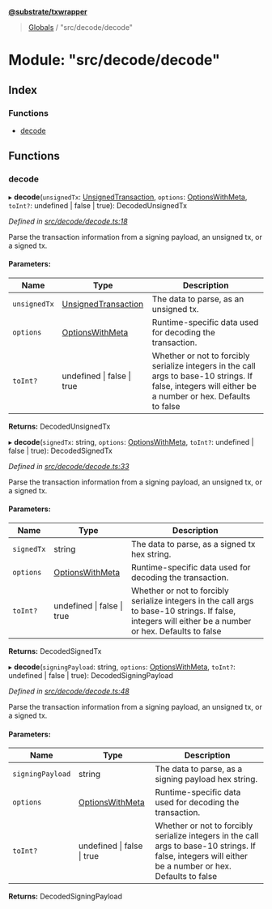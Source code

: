 **[@substrate/txwrapper](../README.md)**

> [Globals](../globals.md) / "src/decode/decode"

# Module: "src/decode/decode"

## Index

### Functions

* [decode](_src_decode_decode_.md#decode)

## Functions

### decode

▸ **decode**(`unsignedTx`: [UnsignedTransaction](../interfaces/_src_util_types_.unsignedtransaction.md), `options`: [OptionsWithMeta](../interfaces/_src_util_types_.optionswithmeta.md), `toInt?`: undefined \| false \| true): DecodedUnsignedTx

*Defined in [src/decode/decode.ts:18](https://github.com/paritytech/txwrapper/blob/a0533b3/src/decode/decode.ts#L18)*

Parse the transaction information from a signing payload, an unsigned tx, or a signed tx.

#### Parameters:

Name | Type | Description |
------ | ------ | ------ |
`unsignedTx` | [UnsignedTransaction](../interfaces/_src_util_types_.unsignedtransaction.md) | The data to parse, as an unsigned tx. |
`options` | [OptionsWithMeta](../interfaces/_src_util_types_.optionswithmeta.md) | Runtime-specific data used for decoding the transaction. |
`toInt?` | undefined \| false \| true | Whether or not to forcibly serialize integers in the call args to base-10 strings. If false, integers will either be a number or hex. Defaults to false  |

**Returns:** DecodedUnsignedTx

▸ **decode**(`signedTx`: string, `options`: [OptionsWithMeta](../interfaces/_src_util_types_.optionswithmeta.md), `toInt?`: undefined \| false \| true): DecodedSignedTx

*Defined in [src/decode/decode.ts:33](https://github.com/paritytech/txwrapper/blob/a0533b3/src/decode/decode.ts#L33)*

Parse the transaction information from a signing payload, an unsigned tx, or a signed tx.

#### Parameters:

Name | Type | Description |
------ | ------ | ------ |
`signedTx` | string | The data to parse, as a signed tx hex string. |
`options` | [OptionsWithMeta](../interfaces/_src_util_types_.optionswithmeta.md) | Runtime-specific data used for decoding the transaction. |
`toInt?` | undefined \| false \| true | Whether or not to forcibly serialize integers in the call args to base-10 strings. If false, integers will either be a number or hex. Defaults to false  |

**Returns:** DecodedSignedTx

▸ **decode**(`signingPayload`: string, `options`: [OptionsWithMeta](../interfaces/_src_util_types_.optionswithmeta.md), `toInt?`: undefined \| false \| true): DecodedSigningPayload

*Defined in [src/decode/decode.ts:48](https://github.com/paritytech/txwrapper/blob/a0533b3/src/decode/decode.ts#L48)*

Parse the transaction information from a signing payload, an unsigned tx, or a signed tx.

#### Parameters:

Name | Type | Description |
------ | ------ | ------ |
`signingPayload` | string | The data to parse, as a signing payload hex string. |
`options` | [OptionsWithMeta](../interfaces/_src_util_types_.optionswithmeta.md) | Runtime-specific data used for decoding the transaction. |
`toInt?` | undefined \| false \| true | Whether or not to forcibly serialize integers in the call args to base-10 strings. If false, integers will either be a number or hex. Defaults to false  |

**Returns:** DecodedSigningPayload
